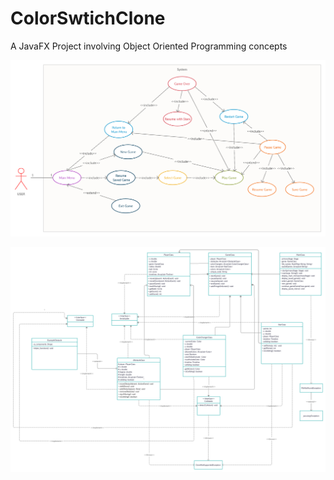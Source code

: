 # ColorSwtichClone
A JavaFX Project involving Object Oriented Programming concepts


![Use Case Digram](https://github.com/Priyansh19077/ColorSwtichClone/blob/master/Use%20Case%20Diagram.png)

![Use Case Digram](https://github.com/Priyansh19077/ColorSwtichClone/blob/master/Class%20Diagram%201.0.jpg)
